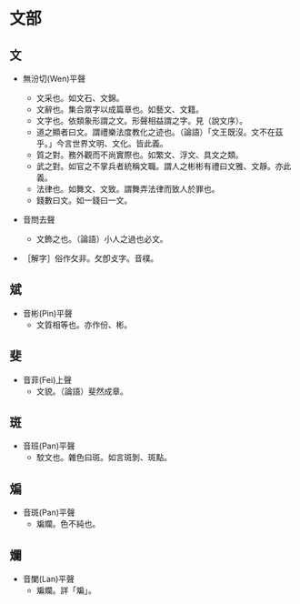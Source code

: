 # 文部

## 文

- 無汾切(Wen)平聲
    - 文采也。如文石、文錦。
    - 文辭也。集合眾字以成篇章也。如藝文、文籍。
    - 文字也。依類象形謂之文。形聲相益謂之字。見（說文序）。
    - 道之顯者曰文。謂禮樂法度教化之迹也。（論語）「文王既沒。文不在茲乎。」今言世界文明、文化。皆此義。
    - 質之對。務外觀而不尚實際也。如繁文、浮文、具文之類。
    - 武之對。如官之不掌兵者統稱文職。謂人之彬彬有禮曰文雅、文靜。亦此義。
    - 法律也。如舞文、文致。謂舞弄法律而致人於罪也。
    - 錢數曰文。如一錢曰一文。

- 音問去聲
    - 文飾之也。（論語）小人之過也必文。

- ［解字］俗作攵非。攵卽攴字。音樸。

## 斌

- 音彬(Pin)平聲
    - 文質相等也。亦作份、彬。

## 斐

- 音菲(Fei)上聲
    - 文貌。（論語）斐然成章。

## 斑

- 音班(Pan)平聲
    - 駮文也。雜色曰斑。如言斑剝、斑點。

## 斒

- 音斑(Pan)平聲
    - 斒斕。色不純也。

## 斕

- 音闌(Lan)平聲
    - 斒斕。詳「斒」。


